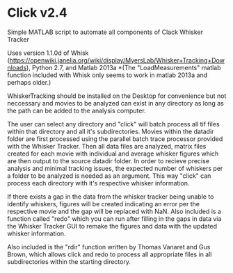 # Click v2.4
Simple MATLAB script to automate all components of Clack Whisker Tracker

Uses version 1.1.0d of Whisk (https://openwiki.janelia.org/wiki/display/MyersLab/Whisker+Tracking+Downloads), Python 2.7, and  Matlab 2013a *(The "LoadMeasurements" matlab function included with Whisk only seems to work in matlab 2013a and perhaps older.)

WhiskerTracking should be installed on the Desktop for convenience but not neccessary and movies to be analyzed can exist in any directory as long as the path can be added to the analysis computer.

The user can select any directory and "click" will batch process all tif files within that directory and all it's subdirectories. Movies within the datadir folder are first processed using the parallel batch trace processor provided with the Whisker Tracker.
Then all data files are analyzed, matrix files created for each movie with individual and average whisker figures which are then output to the source datadir folder. In order to recieve precise analysis and minimal tracking issues, the expected number of whiskers per a folder to be analyzed is needed as an argument. This way "click" can process each directory with it's respective whisker information.

If there exists a gap in the data from the whisker tracker being unable to identify whiskers, figures will be created indicating an error per the respective movie and the gap will be replaced with NaN. Also included is a function called "redo" which you can run after filling in the gaps in data via the Whisker Tracker GUI to remake the figures and data with the updated whisker information.

Also included is the "rdir" function written by Thomas Vanaret and Gus Brown, which allows click and redo to process all appropriate files in all subdirectories within the starting directory.
